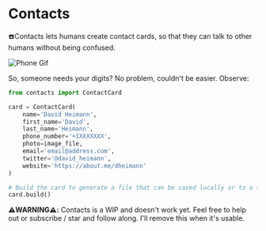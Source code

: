 # Contacts
☎️Contacts lets humans create contact cards, so that they can talk to other humans without being confused. 

![Phone Gif](https://media.giphy.com/media/yPhqlJccIOaru/giphy.gif)

So, someone needs your digits? No problem, couldn't be easier. Observe:

```python
from contacts import ContactCard

card = ContactCard(
    name='David Heimann',
    first_name='David',
    last_name='Heimann',
    phone_number='+1XXXXXXX',
    photo=image_file,
    email='email@address.com',
    twitter='@david_heimann',
    website='https://about.me/dheimann'
)

# Build the card to generate a file that can be saved locally or to a server of your choosing.
card.build()
```

**⚠️WARNING⚠️:** Contacts is a WIP and doesn't work yet. Feel free to help out or subscribe / star and follow 
along. I'll remove this when it's usable.
